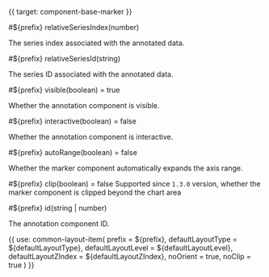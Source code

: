 {{ target: component-base-marker }}

#${prefix} relativeSeriesIndex(number)

The series index associated with the annotated data.

#${prefix} relativeSeriesId(string)

The series ID associated with the annotated data.

#${prefix} visible(boolean) = true

Whether the annotation component is visible.

#${prefix} interactive(boolean) = false

Whether the annotation component is interactive.

#${prefix} autoRange(boolean) = false

Whether the marker component automatically expands the axis range.

#${prefix} clip(boolean) = false
Supported since `1.3.0` version, whether the marker component is clipped beyond the chart area

#${prefix} id(string | number)

The annotation component ID.

{{ use: common-layout-item(
  prefix = ${prefix},
  defaultLayoutType = ${defaultLayoutType},
  defaultLayoutLevel = ${defaultLayoutLevel},
  defaultLayoutZIndex = ${defaultLayoutZIndex},
  noOrient = true,
  noClip = true
) }}